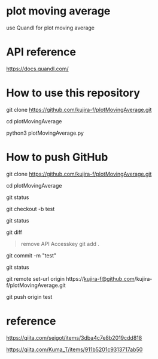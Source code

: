 # plot moving average
use Quandl for plot moving average

# API reference
https://docs.quandl.com/

# How to use this repository
git clone https://github.com/kujira-f/plotMovingAverage.git

cd plotMovingAverage

python3 plotMovingAverage.py

# How to push GitHub
git clone https://github.com/kujira-f/plotMovingAverage.git

cd plotMovingAverage

git status

git checkout -b test

git status

git diff

> remove API Accesskey
git add .

git commit -m "test"

git status

git remote set-url origin https://kujira-f@github.com/kujira-f/plotMovingAverage.git

git push origin test

# reference
https://qiita.com/seigot/items/3dba4c7e8b2019cdd818

https://qiita.com/Kuma_T/items/911b5201c9313717ab50
